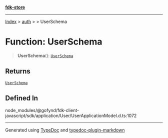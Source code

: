 [**fdk-store**](../../../README.md)
***

[Index](../../../API.md) > [auth](../../README.md) > [<internal>](../README.md) > UserSchema

# Function: UserSchema

> **UserSchema**(): [`UserSchema`](../type-aliases/type-alias.UserSchema.md)

## Returns

[`UserSchema`](../type-aliases/type-alias.UserSchema.md)

## Defined In

node\_modules/@gofynd/fdk-client-javascript/sdk/application/User/UserApplicationModel.d.ts:1072

***
Generated using [TypeDoc](https://typedoc.org/) and [typedoc-plugin-markdown](https://www.npmjs.com/package/typedoc-plugin-markdown)
